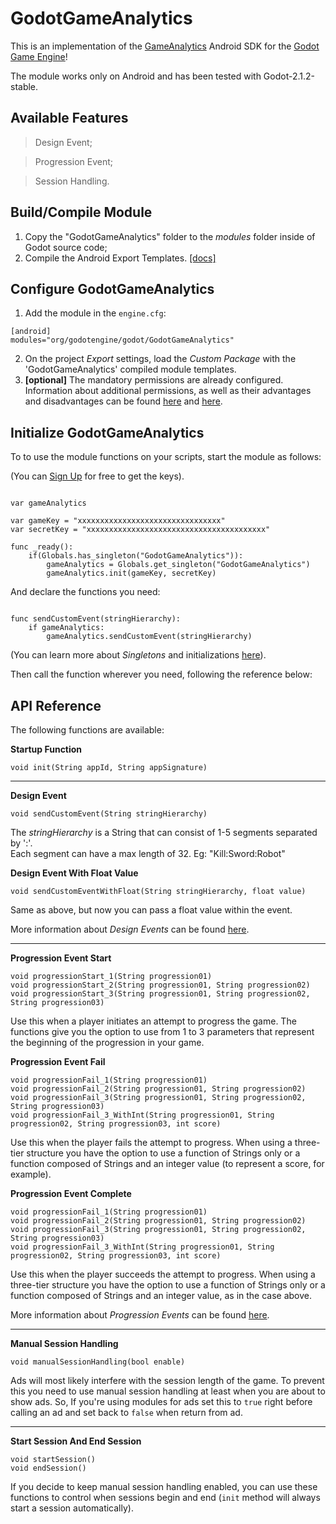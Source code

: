 # GodotGameAnalytics

This is an implementation of the [GameAnalytics](http://www.gameanalytics.com/) Android SDK for the 
[Godot Game Engine](https://github.com/godotengine/godot)!

The module works only on Android and has been tested with Godot-2.1.2-stable.

## Available Features
> Design Event; 

> Progression Event; 

> Session Handling.

## Build/Compile Module
1. Copy the "GodotGameAnalytics" folder to the *modules* folder inside of Godot source code;
2. Compile the Android Export Templates. [[docs]](http://docs.godotengine.org/en/stable/reference/compiling_for_android.html)

## Configure GodotGameAnalytics
1. Add the module in the `engine.cfg`:
```
[android]
modules="org/godotengine/godot/GodotGameAnalytics"
```
2. On the project *Export* settings, load the *Custom Package* with the 'GodotGameAnalytics' compiled module templates.
3. **[optional]** The mandatory permissions are already configured. Information about additional permissions, as well as their advantages and disadvantages can be found [here](https://github.com/GameAnalytics/GA-SDK-ANDROID/wiki/Configure-Android-Studio#storage-permissions) and [here](https://github.com/GameAnalytics/GA-SDK-ANDROID/wiki/Configure-Android-Studio#optional-fallback-option-for-identifier-imei).

## Initialize GodotGameAnalytics
To to use the module functions on your scripts, start the module as follows: 

(You can [Sign Up](https://go.gameanalytics.com/signup) for free to get the keys).

```GDScript

var gameAnalytics

var gameKey = "xxxxxxxxxxxxxxxxxxxxxxxxxxxxxxxx"
var secretKey = "xxxxxxxxxxxxxxxxxxxxxxxxxxxxxxxxxxxxxxxx"

func _ready():
	if(Globals.has_singleton("GodotGameAnalytics")):
		gameAnalytics = Globals.get_singleton("GodotGameAnalytics")
		gameAnalytics.init(gameKey, secretKey)

```

And declare the functions you need:

```GDScript

func sendCustomEvent(stringHierarchy):
	if gameAnalytics:
		gameAnalytics.sendCustomEvent(stringHierarchy)

```
(You can learn more about *Singletons* and initializations [here](http://docs.godotengine.org/en/stable/tutorials/step_by_step/singletons_autoload.html)). 


Then call the function wherever you need, following the reference below:

## API Reference
The following functions are available:


**Startup Function**

```GDScript
void init(String appId, String appSignature)
```
___

**Design Event**

```GDScript
void sendCustomEvent(String stringHierarchy)
```
The *stringHierarchy* is a String that can consist of 1-5 segments separated by ':'.  
Each segment can have a max length of 32. 
Eg: "Kill:Sword:Robot"


**Design Event With Float Value**

```GDScript
void sendCustomEventWithFloat(String stringHierarchy, float value)
```
Same as above, but now you can pass a float value within the event. 


More information about *Design Events* can be found [here](http://www.gameanalytics.com/docs/custom-events).

___

**Progression Event Start**

```GDScript
void progressionStart_1(String progression01)
void progressionStart_2(String progression01, String progression02)
void progressionStart_3(String progression01, String progression02, String progression03)
```
Use this when a player initiates an attempt to progress the game. The functions give you the option to use from 1 to 3 parameters that represent the beginning of the progression in your game. 


**Progression Event Fail**

```GDScript
void progressionFail_1(String progression01)
void progressionFail_2(String progression01, String progression02)
void progressionFail_3(String progression01, String progression02, String progression03)
void progressionFail_3_WithInt(String progression01, String progression02, String progression03, int score)
```
Use this when the player fails the attempt to progress. When using a three-tier structure you have the option to use a function of Strings only or a function composed of Strings and an integer value (to represent a score, for example). 


**Progression Event Complete**

```GDScript
void progressionFail_1(String progression01)
void progressionFail_2(String progression01, String progression02)
void progressionFail_3(String progression01, String progression02, String progression03)
void progressionFail_3_WithInt(String progression01, String progression02, String progression03, int score)
```
Use this when the player succeeds the attempt to progress. When using a three-tier structure you have the option to use a function of Strings only or a function composed of Strings and an integer value, as in the case above. 


More information about *Progression Events* can be found [here](http://www.gameanalytics.com/docs/ga-data).

___

**Manual Session Handling**

```GDScript
void manualSessionHandling(bool enable)
```
Ads will most likely interfere with the session length of the game. To prevent this you need to 
use manual session handling at least when you are about to show ads. So, If you're using modules for ads 
set this to `true` right before calling an ad and set back to `false` when return from ad.

___

**Start Session And End Session**

```GDScript
void startSession()
void endSession()
```
If you decide to keep manual session handling enabled, you can use these functions to control when 
sessions begin and end (`init` method will always start a session automatically).
